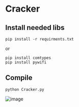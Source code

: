 # Cracker

## Install needed libs
```
pip install -r requirments.txt
```
or
```
pip install comtypes
pip install pywifi
```

## Compile

```
python Cracker.py
```
![image](https://user-images.githubusercontent.com/54809176/199937085-22a1815e-06d4-41a7-8e58-d7f563a66da5.png)
